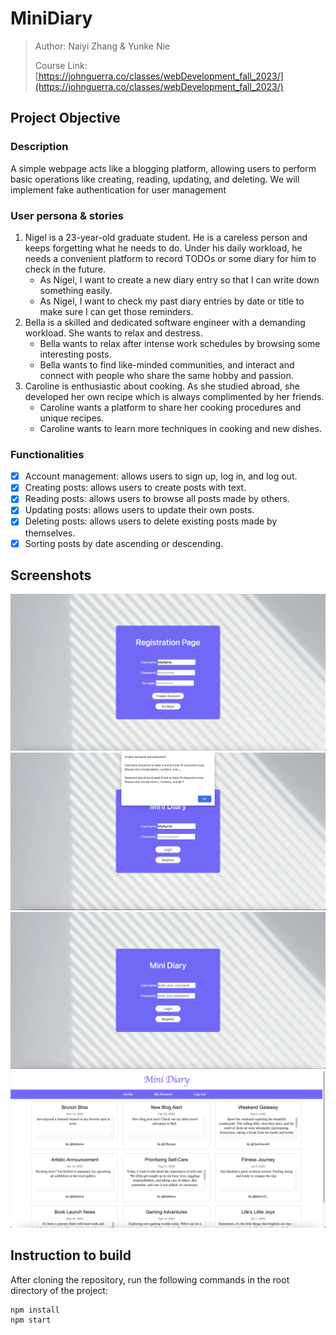 # MiniDiary

> Author: Naiyi Zhang & Yunke Nie
>
> Course Link: [https://johnguerra.co/classes/webDevelopment_fall_2023/](https://johnguerra.co/classes/webDevelopment_fall_2023/)

## Project Objective

### Description

A simple webpage acts like a blogging platform, allowing users to perform basic operations like creating, reading, updating, and deleting. We will implement fake authentication for user management

### User persona & stories

1. Nigel is a 23-year-old graduate student. He is a careless person and keeps forgetting what he needs to do. Under his daily workload, he needs a convenient platform to record TODOs or some diary for him to check in the future.
   - As Nigel, I want to create a new diary entry so that I can write down something easily.
   - As Nigel, I want to check my past diary entries by date or title to make sure I can get those reminders.
2. Bella is a skilled and dedicated software engineer with a demanding workload. She wants to relax and destress.
   - Bella wants to relax after intense work schedules by browsing some interesting posts.
   - Bella wants to find like-minded communities, and interact and connect with people who share the same hobby and passion.
3. Caroline is enthusiastic about cooking. As she studied abroad, she developed her own recipe which is always complimented by her friends.
   - Caroline wants a platform to share her cooking procedures and unique recipes.
   - Caroline wants to learn more techniques in cooking and new dishes.

### Functionalities

- [x] Account management: allows users to sign up, log in, and log out.
- [x] Creating posts: allows users to create posts with text.
- [x] Reading posts: allows users to browse all posts made by others.
- [x] Updating posts: allows users to update their own posts.
- [x] Deleting posts: allows users to delete existing posts made by themselves.
- [x] Sorting posts by date ascending or descending.

## Screenshots

![Registration](./docs/screenshots/registration.png)
![Input Validation](./docs/screenshots/input-validation.png)
![Home](./docs/screenshots/main-page.png)
![Dashboard](./docs/screenshots/dashboard.png)

## Instruction to build

After cloning the repository, run the following commands in the root directory of the project:

```
npm install
npm start
```

